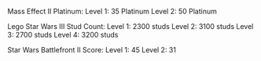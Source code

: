 Mass Effect II Platinum: 
Level 1: 35 Platinum 
Level 2: 50 Platinum

Lego Star Wars III Stud Count: 
Level 1: 2300 studs 
Level 2: 3100 studs
Level 3: 2700 studs
Level 4: 3200 studs

Star Wars Battlefront II Score: 
Level 1: 45 
Level 2: 31